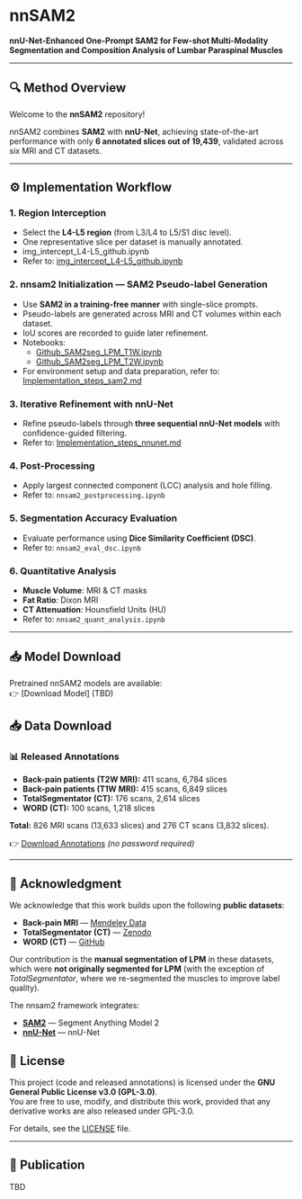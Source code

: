 # nnSAM2

**nnU-Net-Enhanced One-Prompt SAM2 for Few-shot Multi-Modality Segmentation and Composition Analysis of Lumbar Paraspinal Muscles**

---

## 🔍 Method Overview
Welcome to the **nnSAM2** repository!  

nnSAM2 combines **SAM2** with **nnU-Net**, achieving state-of-the-art performance with only **6 annotated slices out of 19,439**, validated across six MRI and CT datasets.

---

## ⚙️ Implementation Workflow

### 1. Region Interception
- Select the **L4-L5 region** (from L3/L4 to L5/S1 disc level).  
- One representative slice per dataset is manually annotated.
- img_intercept_L4-L5_github.ipynb
- Refer to:  [img_intercept_L4-L5_github.ipynb](img_intercept_L4-L5_github.ipynb)

### 2. nnsam2 Initialization — SAM2 Pseudo-label Generation
- Use **SAM2 in a training-free manner** with single-slice prompts.  
- Pseudo-labels are generated across MRI and CT volumes within each dataset.  
- IoU scores are recorded to guide later refinement.  
- Notebooks:  
  - [Github_SAM2seg_LPM_T1W.ipynb](Github_SAM2seg_LPM_T1W.ipynb)  
  - [Github_SAM2seg_LPM_T2W.ipynb](Github_SAM2seg_LPM_T2W.ipynb)  
- For environment setup and data preparation, refer to: [Implementation_steps_sam2.md](documentation/Implementation_steps_sam2.md)

### 3. Iterative Refinement with nnU-Net
- Refine pseudo-labels through **three sequential nnU-Net models** with confidence-guided filtering.  
- Refer to: [Implementation_steps_nnunet.md](documentation/Implementation_steps_nnunet.md)

### 4. Post-Processing
- Apply largest connected component (LCC) analysis and hole filling.  
- Refer to: `nnsam2_postprocessing.ipynb`

### 5. Segmentation Accuracy Evaluation
- Evaluate performance using **Dice Similarity Coefficient (DSC)**.  
- Refer to: `nnsam2_eval_dsc.ipynb`

### 6. Quantitative Analysis
- **Muscle Volume**: MRI & CT masks  
- **Fat Ratio**: Dixon MRI  
- **CT Attenuation**: Hounsfield Units (HU)  
- Refer to: `nnsam2_quant_analysis.ipynb`


---

## 📥 Model Download
Pretrained nnSAM2 models are available:  
👉 [Download Model] (TBD)

## 📥 Data Download


### 📊 Released Annotations
- **Back-pain patients (T2W MRI):** 411 scans, 6,784 slices  
- **Back-pain patients (T1W MRI):** 415 scans, 6,849 slices  
- **TotalSegmentator (CT):** 176 scans, 2,614 slices  
- **WORD (CT):** 100 scans, 1,218 slices  

**Total:** 826 MRI scans (13,633 slices) and 276 CT scans (3,832 slices).  

👉 [Download Annotations](https://drive.google.com/drive/folders/1zBKoy3cctG5pYEWl9EAqhEqMabw_BzTy) *(no password required)*  


---

## 🙏 Acknowledgment
We acknowledge that this work builds upon the following **public datasets**:  

- **Back-pain MRI** — [Mendeley Data](https://data.mendeley.com/datasets/k57fr854j2/2)  
- **TotalSegmentator (CT)** — [Zenodo](https://zenodo.org/records/10047292)  
- **WORD (CT)** — [GitHub](https://github.com/HiLab-git/WORD)  

Our contribution is the **manual segmentation of LPM** in these datasets, which were **not originally segmented for LPM** (with the exception of *TotalSegmentator*, where we re-segmented the muscles to improve label quality).

The nnsam2 framework integrates:  
- **[SAM2](https://github.com/facebookresearch/sam2)** — Segment Anything Model 2  
- **[nnU-Net](https://github.com/MIC-DKFZ/nnUNet)** — nnU-Net


## 📄 License

This project (code and released annotations) is licensed under the **GNU General Public License v3.0 (GPL-3.0)**.  
You are free to use, modify, and distribute this work, provided that any derivative works are also released under GPL-3.0.  

For details, see the [LICENSE](LICENSE) file.

---

## 📖 Publication
TBD
